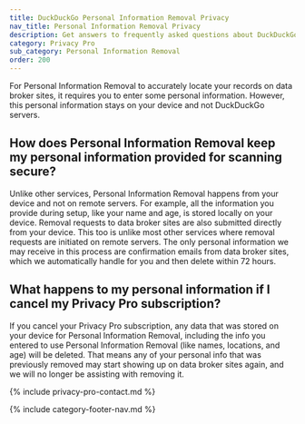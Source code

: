 ```yaml
---
title: DuckDuckGo Personal Information Removal Privacy
nav_title: Personal Information Removal Privacy
description: Get answers to frequently asked questions about DuckDuckGo Personal Information Removal, which removes your personal information from sites that store and sell it.
category: Privacy Pro
sub_category: Personal Information Removal
order: 200
---
```


For Personal Information Removal to accurately locate your records on data broker sites, it requires you to enter some personal information. However, this personal information stays on your device and not DuckDuckGo servers.

## How does Personal Information Removal keep my personal information provided for scanning secure?

Unlike other services, Personal Information Removal happens from your device and not on remote servers. For example, all the information you provide during setup, like your name and age, is stored locally on your device. Removal requests to data broker sites are also submitted directly from your device. This too is unlike most other services where removal requests are initiated on remote servers. The only personal information we may receive in this process are confirmation emails from data broker sites, which we automatically handle for you and then delete within 72 hours.

## What happens to my personal information if I cancel my Privacy Pro subscription?

If you cancel your Privacy Pro subscription, any data that was stored on your device for Personal Information Removal, including the info you entered to use Personal Information Removal (like names, locations, and age) will be deleted. That means any of your personal info that was previously removed may start showing up on data broker sites again, and we will no longer be assisting with removing it.

{% include privacy-pro-contact.md %}

{% include category-footer-nav.md %}
